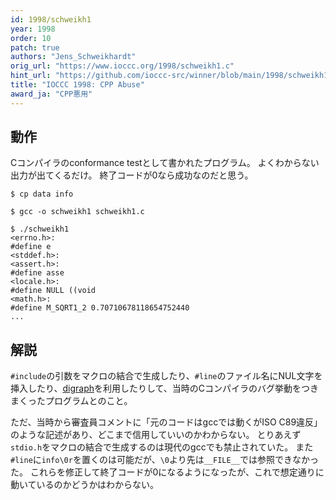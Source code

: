 ```yaml
---
id: 1998/schweikh1
year: 1998
order: 10
patch: true
authors: "Jens_Schweikhardt"
orig_url: "https://www.ioccc.org/1998/schweikh1.c"
hint_url: "https://github.com/ioccc-src/winner/blob/main/1998/schweikh1.hint"
title: "IOCCC 1998: CPP Abuse"
award_ja: "CPP悪用"
---
```


## 動作

Cコンパイラのconformance testとして書かれたプログラム。
よくわからない出力が出てくるだけ。
終了コードが0なら成功なのだと思う。

```
$ cp data info

$ gcc -o schweikh1 schweikh1.c

$ ./schweikh1
<errno.h>:
#define e
<stddef.h>:
<assert.h>:
#define asse
<locale.h>:
#define NULL ((void
<math.h>:
#define M_SQRT1_2 0.70710678118654752440
...
```

## 解説

`#include`の引数をマクロの結合で生成したり、`#line`のファイル名にNUL文字を挿入したり、[digraph](https://en.wikipedia.org/wiki/Digraphs_and_trigraphs)を利用したりして、当時のCコンパイラのバグ挙動をつきまくったプログラムとのこと。

ただ、当時から審査員コメントに「元のコードはgccでは動くがISO C89違反」のような記述があり、どこまで信用していいのかわからない。
とりあえず`stdio.h`をマクロの結合で生成するのは現代のgccでも禁止されていた。
また`#line`に`info\0r`を置くのは可能だが、`\0`より先は`__FILE__`では参照できなかった。
これらを修正して終了コードが0になるようになったが、これで想定通りに動いているのかどうかはわからない。
